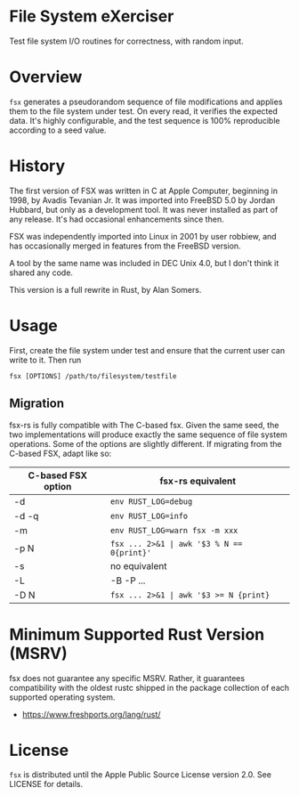 # File System eXerciser

Test file system I/O routines for correctness, with random input.

# Overview

`fsx` generates a pseudorandom sequence of file modifications and applies them
to the file system under test.  On every read, it verifies the expected data.
It's highly configurable, and the test sequence is 100% reproducible according
to a seed value.

# History

The first version of FSX was written in C at Apple Computer, beginning in 1998,
by Avadis Tevanian Jr.  It was imported into FreeBSD 5.0 by Jordan Hubbard, but
only as a development tool.  It was never installed as part of any release.
It's had occasional enhancements since then.

FSX was independently imported into Linux in 2001 by user robbiew, and has
occasionally merged in features from the FreeBSD version.

A tool by the same name was included in DEC Unix 4.0, but I don't think it
shared any code.

This version is a full rewrite in Rust, by Alan Somers.

# Usage

First, create the file system under test and ensure that the current user can
write to it.  Then run

`fsx [OPTIONS] /path/to/filesystem/testfile`

## Migration

fsx-rs is fully compatible with The C-based fsx.  Given the same seed, the two
implementations will produce exactly the same sequence of file system
operations.  Some of the options are slightly different.  If migrating from the
C-based FSX, adapt like so:

| C-based FSX option | fsx-rs equivalent                          |
| ------------------ | ------------------------------------------ |
| -d                 | `env RUST_LOG=debug`                       |
| -d -q              | `env RUST_LOG=info`                        |
| -m                 | `env RUST_LOG=warn fsx -m xxx`             |
| -p N               | `fsx ... 2>&1 \| awk '$3 % N == 0{print}'` |
| -s                 | no equivalent                              |
| -L                 | -B -P ...                                  |
| -D N               | `fsx ... 2>&1 \| awk '$3 >= N {print}`     |

# Minimum Supported Rust Version (MSRV)

fsx does not guarantee any specific MSRV.  Rather, it guarantees compatibility
with the oldest rustc shipped in the package collection of each supported
operating system.

* https://www.freshports.org/lang/rust/

# License

`fsx` is distributed until the Apple Public Source License version 2.0.  See
LICENSE for details.
